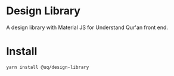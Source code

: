 # Design Library

A design library with Material JS for Understand Qur'an front end.

# Install
```
yarn install @uq/design-library
```
